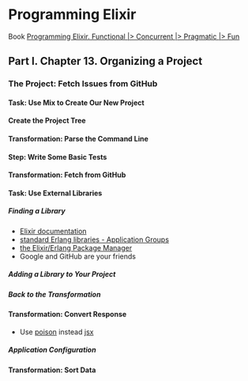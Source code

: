 
# Programming Elixir
Book [Programming Elixir. Functional |> Concurrent |> Pragmatic |> Fun](https://pragprog.com/book/elixir/programming-elixir)

## Part I. Chapter 13. Organizing a Project

### The Project: Fetch Issues from GitHub

#### Task: Use Mix to Create Our New Project
#### Create the Project Tree
#### Transformation: Parse the Command Line
#### Step: Write Some Basic Tests
#### Transformation: Fetch from GitHub
#### Task: Use External Libraries
##### Finding a Library
- [Elixir documentation](http://elixir-lang.org/docs/)
- [standard Erlang libraries - Application Groups](http://erlang.org/doc/)
- [the Elixir/Erlang Package Manager](http://hex.pm)
- Google and GitHub are your friends

##### Adding a Library to Your Project
##### Back to the Transformation

#### Transformation: Convert Response
- Use [poison](https://github.com/devinus/poison) instead [jsx](https://github.com/talentdeficit/jsx)

##### Application Configuration

#### Transformation: Sort Data
